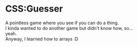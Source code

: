 CSS:Guesser
========

A pointless game where you see if you can do a thing.<br>
I kinda wanted to do another game but didn't know how, so...<br>
yeah.<br>
Anyway, I learned how to arrays :D
